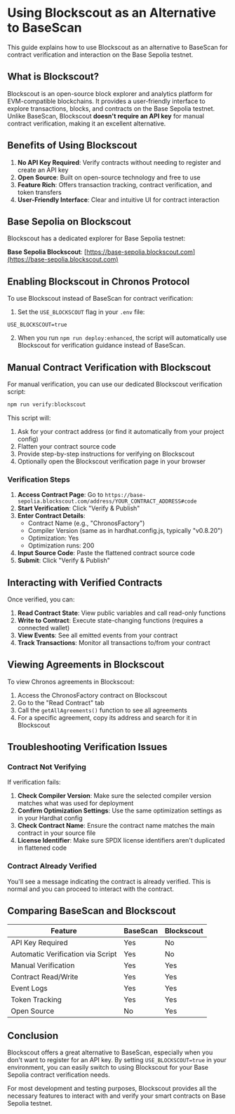 # Using Blockscout as an Alternative to BaseScan

This guide explains how to use Blockscout as an alternative to BaseScan for contract verification and interaction on the Base Sepolia testnet.

## What is Blockscout?

Blockscout is an open-source block explorer and analytics platform for EVM-compatible blockchains. It provides a user-friendly interface to explore transactions, blocks, and contracts on the Base Sepolia testnet. Unlike BaseScan, Blockscout **doesn't require an API key** for manual contract verification, making it an excellent alternative.

## Benefits of Using Blockscout

1. **No API Key Required**: Verify contracts without needing to register and create an API key
2. **Open Source**: Built on open-source technology and free to use
3. **Feature Rich**: Offers transaction tracking, contract verification, and token transfers
4. **User-Friendly Interface**: Clear and intuitive UI for contract interaction

## Base Sepolia on Blockscout

Blockscout has a dedicated explorer for Base Sepolia testnet:

**Base Sepolia Blockscout**: [https://base-sepolia.blockscout.com](https://base-sepolia.blockscout.com)

## Enabling Blockscout in Chronos Protocol

To use Blockscout instead of BaseScan for contract verification:

1. Set the `USE_BLOCKSCOUT` flag in your `.env` file:

```properties
USE_BLOCKSCOUT=true
```

2. When you run `npm run deploy:enhanced`, the script will automatically use Blockscout for verification guidance instead of BaseScan.

## Manual Contract Verification with Blockscout

For manual verification, you can use our dedicated Blockscout verification script:

```bash
npm run verify:blockscout
```

This script will:
1. Ask for your contract address (or find it automatically from your project config)
2. Flatten your contract source code
3. Provide step-by-step instructions for verifying on Blockscout
4. Optionally open the Blockscout verification page in your browser

### Verification Steps

1. **Access Contract Page**: Go to `https://base-sepolia.blockscout.com/address/YOUR_CONTRACT_ADDRESS#code`
2. **Start Verification**: Click "Verify & Publish"
3. **Enter Contract Details**:
   - Contract Name (e.g., "ChronosFactory")
   - Compiler Version (same as in hardhat.config.js, typically "v0.8.20")
   - Optimization: Yes
   - Optimization runs: 200
4. **Input Source Code**: Paste the flattened contract source code
5. **Submit**: Click "Verify & Publish"

## Interacting with Verified Contracts

Once verified, you can:

1. **Read Contract State**: View public variables and call read-only functions
2. **Write to Contract**: Execute state-changing functions (requires a connected wallet)
3. **View Events**: See all emitted events from your contract
4. **Track Transactions**: Monitor all transactions to/from your contract

## Viewing Agreements in Blockscout

To view Chronos agreements in Blockscout:

1. Access the ChronosFactory contract on Blockscout
2. Go to the "Read Contract" tab
3. Call the `getAllAgreements()` function to see all agreements
4. For a specific agreement, copy its address and search for it in Blockscout

## Troubleshooting Verification Issues

### Contract Not Verifying

If verification fails:

1. **Check Compiler Version**: Make sure the selected compiler version matches what was used for deployment
2. **Confirm Optimization Settings**: Use the same optimization settings as in your Hardhat config
3. **Check Contract Name**: Ensure the contract name matches the main contract in your source file
4. **License Identifier**: Make sure SPDX license identifiers aren't duplicated in flattened code

### Contract Already Verified

You'll see a message indicating the contract is already verified. This is normal and you can proceed to interact with the contract.

## Comparing BaseScan and Blockscout

| Feature | BaseScan | Blockscout |
|---------|----------|------------|
| API Key Required | Yes | No |
| Automatic Verification via Script | Yes | No |
| Manual Verification | Yes | Yes |
| Contract Read/Write | Yes | Yes |
| Event Logs | Yes | Yes |
| Token Tracking | Yes | Yes |
| Open Source | No | Yes |

## Conclusion

Blockscout offers a great alternative to BaseScan, especially when you don't want to register for an API key. By setting `USE_BLOCKSCOUT=true` in your environment, you can easily switch to using Blockscout for your Base Sepolia contract verification needs.

For most development and testing purposes, Blockscout provides all the necessary features to interact with and verify your smart contracts on Base Sepolia testnet.
